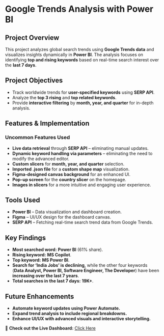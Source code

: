 # Google Trends Analysis with Power BI  

## Project Overview  
This project analyzes global search trends using **Google Trends data** and visualizes insights dynamically in **Power BI**. The analysis focuses on identifying **top and rising keywords** based on real-time search interest over the **last 7 days**.  

## Project Objectives  
- Track worldwide trends for **user-specified keywords** using **SERP API**.  
- Analyze the **top 3 rising** and **top related keywords**.  
- Provide **interactive filtering** by **month, year, and quarter** for in-depth analysis.  

## Features & Implementation  

### Uncommon Features Used  
- **Live data retrieval** through **SERP API** – eliminating manual updates.  
- **Dynamic keyword handling via parameters** – eliminating the need to modify the advanced editor.  
- **Custom slicers** for **month, year, and quarter** selection.  
- **Imported .json file** for a **custom shape map** visualization.  
- **Figma-designed canvas background** for an enhanced UI.  
- **Pop-up screen** for the **country slicer** on the homepage.  
- **Images in slicers** for a more intuitive and engaging user experience.  

## Tools Used  
- **Power BI** – Data visualization and dashboard creation.  
- **Figma** – UI/UX design for the dashboard canvas.  
- **SERP API** – Fetching real-time search trend data from Google Trends.  

## Key Findings  
- **Most searched word:** **Power BI** (61% share).  
- **Rising keyword:** **MS Copilot**.  
- **Top keyword:** **MS Power BI**.  
- **Search for ‘India Jobs’ is declining,** while the other four keywords (**Data Analyst, Power BI, Software Engineer, The Developer**) have been **increasing over the last 7 years**.  
- **Total searches in the last 7 days:** **19K+**.

## Future Enhancements
- **Automate keyword updates using Power Automate.**
- **Expand trend analysis to include regional breakdowns.**
- **Enhance UI/UX with advanced visuals and interactive storytelling.**

🚀 **Check out the Live Dashboard:** [Click Here](https://app.powerbi.com/view?r=eyJrIjoiYmQ4MmY3YTYtMTJmYS00NTg5LTg0ODItYjQxMzE0Zjk5NmJjIiwidCI6ImM2ZTU0OWIzLTVmNDUtNDAzMi1hYWU5LWQ0MjQ0ZGM1YjJjNCJ9)

